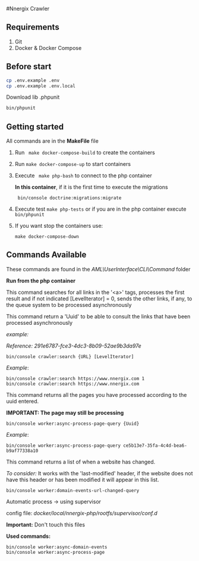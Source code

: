 #Nnergix Crawler

## Requirements

1. Git
2. Docker & Docker Compose

## Before start

```bash
cp .env.example .env
cp .env.example .env.local
```

Download lib .phpunit
```bash
bin/phpunit
```

## Getting started

All commands are in the **MakeFile** file

1) Run `` make docker-compose-build`` to create the containers

2) Run `` make docker-compose-up `` to start containers

3) Execute `` make php-bash`` to connect to the php container
	
	**In this container**, if it is the first time to execute the migrations
	
	`` bin/console doctrine:migrations:migrate``
4) Execute test `` make php-tests `` or if you are in the php container execute `` bin/phpunit``

5) If you want stop the containers use: 

	`` make docker-compose-down ``

## Commands Available

These commands are found in the *AML\UserInterface\CLI\Command* folder

**Run from the php container**

This command searches for all links in the '\<a\>' tags, processes the first result and if not indicated 
[LevelIterator] = 0, sends the other links, if any, to the queue system to be processed asynchronously

This command return  a 'Uuid' to be able to consult the links that have been processed asynchronously

*example:*

   *Reference: 291e6787-fce3-4dc3-8b09-52ae9b3da97e*
    
```
bin/console crawler:search {URL} [LevelIterator]
```
*Example*:
```
bin/console crawler:search https://www.nnergix.com 1
bin/console crawler:search https://www.nnergix.com
```

This command returns all the pages you have processed according to the uuid entered.

**IMPORTANT: The page may still be processing**

```
bin/console worker:async-process-page-query {Uuid}
```
*Example*:

```
bin/console worker:async-process-page-query ce5b13e7-35fa-4c4d-bea6-b9af77338a10
```

This command returns a list of when a website has changed.

*To consider:* It works with the 'last-modified' header, 
if the website does not have this header or has been modified it will appear in this list.
```
bin/console worker:domain-events-url-changed-query
```

Automatic process -> using supervisor

config file: *docker/local/nnergix-php/rootfs/supervisor/conf.d*

**Important:** Don't touch this files

**Used commands:**

```
bin/console worker:async-domain-events
bin/console worker:async-process-page

``` 
